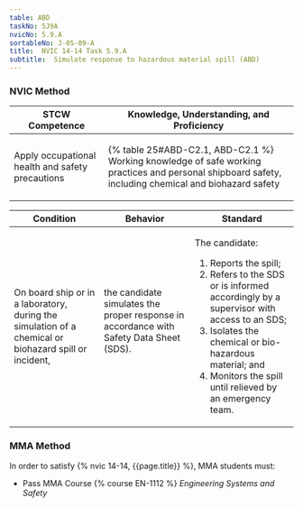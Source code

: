 ```yaml
---
table: ABD
taskNo: 5J9A
nvicNo: 5.9.A 
sortableNo: J-05-09-A
title:  NVIC 14-14 Task 5.9.A 
subtitle:  Simulate response to hazardous material spill (ABD)
---
```






### NVIC Method

<a style="display:none;" onclick="togglevisibility('nvic_methods')" >Show NVIC method.</a>

<div id='nvic_methods' class='show'>

<table>
<thead>
<tr>
<th class='forty'> STCW Competence </th>
<th class='sixty'> Knowledge, Understanding, and Proficiency </th>
</tr>
</thead>

<tbody>
<tr><td markdown='1'>

Apply occupational health and safety precautions

</td><td markdown='1'>

{% table 25#ABD-C2.1, ABD-C2.1 %} Working knowledge of safe working practices and personal shipboard safety, including chemical and biohazard safety

</td></tr>


</tbody>
</table>


<table>
<thead>
<tr><th class='twenty'>  Condition </th><th class='twenty'> Behavior </th><th  class='sixty'>Standard </th></tr>
</thead>
<tbody >



<tr><td markdown='1'>

On board ship or in a laboratory, during the simulation of a chemical or biohazard spill or incident,

</td><td markdown='1'>

the candidate simulates the proper response in accordance with Safety Data Sheet (SDS).

<br>

<div class="tooltip" markdown='1'>



</div>


</td><td markdown='1'>

The candidate:

1. Reports the spill;
2. Refers to the SDS or is informed accordingly by a supervisor with access to an SDS;
3. Isolates the chemical or bio-hazardous material; and
4. Monitors the spill until relieved by an emergency team. 

</td></tr>
</tbody>
</table>
</div>


### MMA Method

In order to satisfy  {% nvic 14-14, {{page.title}}  %}, MMA students must:

* Pass MMA Course {% course EN-1112 %}  *Engineering Systems and Safety*